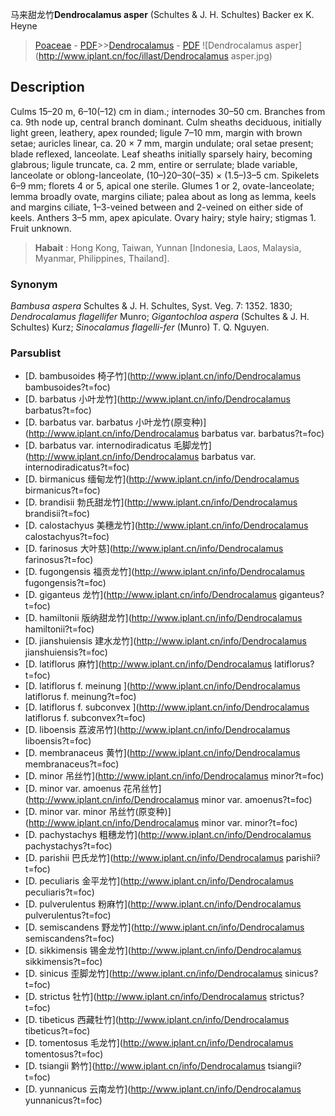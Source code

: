 马来甜龙竹**Dendrocalamus asper** (Schultes & J. H. Schultes) Backer ex K. Heyne

> [Poaceae](http://www.iplant.cn/info/Poaceae?t=foc) - [PDF](http://www.iplant.cn/foc/pdf/Poaceae.pdf)>>[Dendrocalamus](http://www.iplant.cn/info/Dendrocalamus?t=foc) - [PDF](http://www.iplant.cn/foc/pdf/Dendrocalamus.pdf)
![Dendrocalamus asper](http://www.iplant.cn/foc/illast/Dendrocalamus asper.jpg)

## Description

Culms 15–20 m, 6–10(–12) cm in diam.; internodes 30–50 cm. Branches from ca. 9th node up, central branch dominant. Culm sheaths deciduous, initially light green, leathery, apex rounded; ligule 7–10 mm, margin with brown setae; auricles linear, ca. 20 × 7 mm, margin undulate; oral setae present; blade reflexed, lanceolate. Leaf sheaths initially sparsely hairy, becoming glabrous; ligule truncate, ca. 2 mm, entire or serrulate; blade variable, lanceolate or oblong-lanceolate, (10–)20–30(–35) × (1.5–)3–5 cm. Spikelets 6–9 mm; florets 4 or 5, apical one sterile. Glumes 1 or 2, ovate-lanceolate; lemma broadly ovate, margins ciliate; palea about as long as lemma, keels and margins ciliate, 1–3-veined between and 2-veined on either side of keels. Anthers 3–5 mm, apex apiculate. Ovary hairy; style hairy; stigmas 1. Fruit unknown.

> **Habait** : 
> Hong Kong, Taiwan, Yunnan [Indonesia, Laos, Malaysia, Myanmar, Philippines, Thailand].

### Synonym
*Bambusa aspera* Schultes & J. H. Schultes, Syst. Veg. 7: 1352. 1830; *Dendrocalamus flagellifer* Munro; *Gigantochloa aspera* (Schultes & J. H. Schultes) Kurz; *Sinocalamus flagelli-fer* (Munro) T. Q. Nguyen.

### Parsublist

* [D.  bambusoides  椅子竹](http://www.iplant.cn/info/Dendrocalamus bambusoides?t=foc)
* [D.  barbatus  小叶龙竹](http://www.iplant.cn/info/Dendrocalamus barbatus?t=foc)
* [D.  barbatus var. barbatus  小叶龙竹(原变种)](http://www.iplant.cn/info/Dendrocalamus barbatus var. barbatus?t=foc)
* [D.  barbatus var. internodiradicatus  毛脚龙竹](http://www.iplant.cn/info/Dendrocalamus barbatus var. internodiradicatus?t=foc)
* [D.  birmanicus  缅甸龙竹](http://www.iplant.cn/info/Dendrocalamus birmanicus?t=foc)
* [D.  brandisii  勃氏甜龙竹](http://www.iplant.cn/info/Dendrocalamus brandisii?t=foc)
* [D.  calostachyus  美穗龙竹](http://www.iplant.cn/info/Dendrocalamus calostachyus?t=foc)
* [D.  farinosus  大叶慈](http://www.iplant.cn/info/Dendrocalamus farinosus?t=foc)
* [D.  fugongensis  福贡龙竹](http://www.iplant.cn/info/Dendrocalamus fugongensis?t=foc)
* [D.  giganteus  龙竹](http://www.iplant.cn/info/Dendrocalamus giganteus?t=foc)
* [D.  hamiltonii  版纳甜龙竹](http://www.iplant.cn/info/Dendrocalamus hamiltonii?t=foc)
* [D.  jianshuiensis  建水龙竹](http://www.iplant.cn/info/Dendrocalamus jianshuiensis?t=foc)
* [D.  latiflorus  麻竹](http://www.iplant.cn/info/Dendrocalamus latiflorus?t=foc)
* [D.  latiflorus f. meinung  ](http://www.iplant.cn/info/Dendrocalamus latiflorus f. meinung?t=foc)
* [D.  latiflorus f. subconvex  ](http://www.iplant.cn/info/Dendrocalamus latiflorus f. subconvex?t=foc)
* [D.  liboensis  荔波吊竹](http://www.iplant.cn/info/Dendrocalamus liboensis?t=foc)
* [D.  membranaceus  黄竹](http://www.iplant.cn/info/Dendrocalamus membranaceus?t=foc)
* [D.  minor  吊丝竹](http://www.iplant.cn/info/Dendrocalamus minor?t=foc)
* [D.  minor var. amoenus  花吊丝竹](http://www.iplant.cn/info/Dendrocalamus minor var. amoenus?t=foc)
* [D.  minor var. minor  吊丝竹(原变种)](http://www.iplant.cn/info/Dendrocalamus minor var. minor?t=foc)
* [D.  pachystachys  粗穗龙竹](http://www.iplant.cn/info/Dendrocalamus pachystachys?t=foc)
* [D.  parishii  巴氏龙竹](http://www.iplant.cn/info/Dendrocalamus parishii?t=foc)
* [D.  peculiaris  金平龙竹](http://www.iplant.cn/info/Dendrocalamus peculiaris?t=foc)
* [D.  pulverulentus  粉麻竹](http://www.iplant.cn/info/Dendrocalamus pulverulentus?t=foc)
* [D.  semiscandens  野龙竹](http://www.iplant.cn/info/Dendrocalamus semiscandens?t=foc)
* [D.  sikkimensis  锡金龙竹](http://www.iplant.cn/info/Dendrocalamus sikkimensis?t=foc)
* [D.  sinicus  歪脚龙竹](http://www.iplant.cn/info/Dendrocalamus sinicus?t=foc)
* [D.  strictus  牡竹](http://www.iplant.cn/info/Dendrocalamus strictus?t=foc)
* [D.  tibeticus  西藏牡竹](http://www.iplant.cn/info/Dendrocalamus tibeticus?t=foc)
* [D.  tomentosus  毛龙竹](http://www.iplant.cn/info/Dendrocalamus tomentosus?t=foc)
* [D.  tsiangii  黔竹](http://www.iplant.cn/info/Dendrocalamus tsiangii?t=foc)
* [D.  yunnanicus  云南龙竹](http://www.iplant.cn/info/Dendrocalamus yunnanicus?t=foc)

